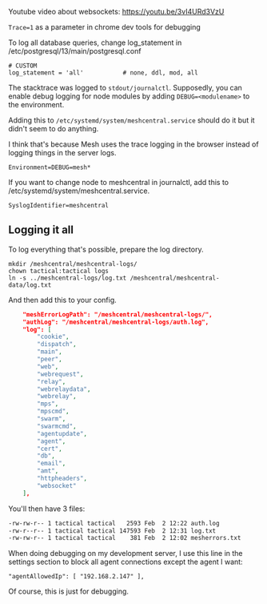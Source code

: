 Youtube video about  websockets: https://youtu.be/3vI4URd3VzU

`Trace=1` as a parameter in chrome dev tools for debugging


To log all database queries, change log_statement in /etc/postgresql/13/main/postgresql.conf

```
# CUSTOM
log_statement = 'all'           # none, ddl, mod, all
```

The stacktrace was logged to `stdout/journalctl`. Supposedly, you can enable debug logging for node modules by adding `DEBUG=<modulename>` to the environment. 

Adding this to `/etc/systemd/system/meshcentral.service` should do it but it didn't seem to do anything. 

I think that's because Mesh uses the trace logging in the browser instead of logging things in the server logs. 

```
Environment=DEBUG=mesh*
```

If you want to change node to meshcentral in journalctl, add this to /etc/systemd/system/meshcentral.service.
  
```
SyslogIdentifier=meshcentral
```

## Logging it all

To log everything that's possible, prepare the log directory.

```
mkdir /meshcentral/meshcentral-logs/
chown tactical:tactical logs
ln -s ../meshcentral-logs/log.txt /meshcentral/meshcentral-data/log.txt
```

And then add this to your config.

```json
    "meshErrorLogPath": "/meshcentral/meshcentral-logs/",
    "authLog": "/meshcentral/meshcentral-logs/auth.log",
    "log": [
        "cookie",
        "dispatch",
        "main",
        "peer",
        "web",
        "webrequest",
        "relay",
        "webrelaydata",
        "webrelay",
        "mps",
        "mpscmd",
        "swarm",
        "swarmcmd",
        "agentupdate",
        "agent",
        "cert",
        "db",
        "email",
        "amt",
        "httpheaders",
        "websocket"
    ],
```

You'll then have 3 files:

```bash
-rw-rw-r-- 1 tactical tactical   2593 Feb  2 12:22 auth.log
-rw-r--r-- 1 tactical tactical 147593 Feb  2 12:31 log.txt
-rw-rw-r-- 1 tactical tactical    381 Feb  2 12:02 mesherrors.txt
```


When doing debugging on my development server, I use this line in the settings section to block all agent connections except the agent I want:

```
"agentAllowedIp": [ "192.168.2.147" ],
```

Of course, this is just for debugging.
